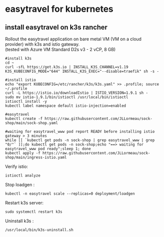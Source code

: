 # easytravel for kubernetes

## install easytravel on k3s rancher
Rollout the easytravel application on bare metal VM (VM on a cloud provider) with k3s and istio gateway.  
(tested with Azure VM Standard D2s v3 - 2 vCP, 8 GB)  

    #install k3s
    cd ~
    curl -sfL https://get.k3s.io | INSTALL_K3S_CHANNEL=v1.19 K3S_KUBECONFIG_MODE="644" INSTALL_K3S_EXEC="--disable=traefik" sh -s -

    #install istio
    echo "export KUBECONFIG=/etc/rancher/k3s/k3s.yaml" >> .profile; source ~/.profile
    curl -L https://istio.io/downloadIstio | ISTIO_VERSION=1.9.1 sh -
    sudo mv istio-1.9.1/bin/istioctl /usr/local/bin/istioctl
    istioctl install -y
    kubectl label namespace default istio-injection=enabled

    #easytravel
    kubectl create -f https://raw.githubusercontent.com/JLLormeau/sock-shop/main/sock-shop.yaml

    #waiting for easytravel_www pod report READY before installing istio gateway > 3 minutes
    while [[ `kubectl get pods -n sock-shop | grep easytravel_www | grep "0/"` ]];do kubectl get pods -n sock-shop;echo "==> waiting for easytravel_www pod ready";sleep 1; done
    kubectl apply -f https://raw.githubusercontent.com/JLLormeau/sock-shop/main/ingress-istio.yaml

Verify istio:

    istioctl analyze
    
Stop loadgen : 

    kubectl -n easytravel scale --replicas=0 deployment/loadgen
 
Restart k3s server:

    sudo systemctl restart k3s
    
Uninstall k3s :

    /usr/local/bin/k3s-uninstall.sh
